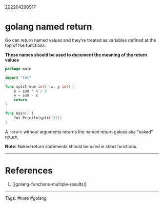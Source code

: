 202204290917

# golang named return

Go can return named values and they're treated as variables defined at the top of the functions.

**These names should be used to document the meaning of the return values**

```go
package main

import "fmt"

func split(sum int) (x, y int) {
	x = sum * 4 / 9
	y = sum - x
	return
}

func main() {
	fmt.Println(split(17))
}

```

A `return` without arguments returns the named return galues aka "naked" return.

**Note:** Naked return statements should be used in short functions.

---
# References
1. [[golang-functions-multiple-results]]


---
Tags: #note #golang
